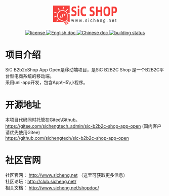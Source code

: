 


<p align="center">
    <a href="https://www.sicheng.net">
        <img alt="SiC B2B2c Shop Logo" src="./docs/images/logo-400x120@x2.png" width="40%" />
    </a>
</p>
<p align="center">
    <a href="https://gitee.com/sichengtech_admin/sic-b2b2c-shop-open/blob/main/LICENSE">
        <img alt="license" src="https://img.shields.io/badge/license-MulanPubL--2.0-blue" />
    </a>
    <a href="http://www.sicheng.net/shopdoc/">
        <img alt="English doc" src="https://img.shields.io/badge/docs-English-blue" />
    </a>
    <a href="http://www.sicheng.net/shopdoc/">
        <img alt="Chinese doc" src="https://img.shields.io/badge/文档-简体中文-blue" />
    </a>
    <a href="#">
        <img alt="building status" src="https://img.shields.io/badge/build-成功-blue" />
    </a>
</p>

# 项目介绍
SiC B2b2cShop App Open是移动端项目，是SiC B2B2C Shop 是一个B2B2C平台型电商系统的移动端。  
采用uni-app开发，包含App\H5\小程序。  

# 开源地址
本项目代码同时托管在Gitee\Github。  
https://gitee.com/sichengtech_admin/sic-b2b2c-shop-app-open  (国内客户请优先使用Gitee)     
https://github.com/sichengtech/sic-b2b2c-shop-app-open  

# 社区官网
社区官网： http://www.sicheng.net   （这里可获取更多信息）    
社区论坛：http://club.sicheng.net/   
相关文档： http://www.sicheng.net/shopdoc/    





